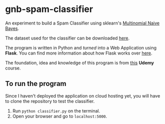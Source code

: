 # gnb-spam-classifier

An experiment to build a Spam Classifier using sklearn's [Multinomial Naive Bayes](https://scikit-learn.org/stable/modules/generated/sklearn.naive_bayes.MultinomialNB.html).

The dataset used for the classifier can be downloaded [here](https://www.kaggle.com/uciml/sms-spam-collection-dataset).

The program is written in Python and _turned_ into a Web Application using __Flask__. You can find more information about how Flask works over [here](https://pythonhow.com/how-a-flask-app-works/).

The foundation, idea and knowledge of this program is from [this](https://www.udemy.com/data-science-and-machine-learning-with-python-hands-on/) __Udemy__ course.

## To run the program

Since I haven't deployed the application on cloud hosting yet, you will have to clone the repository to test the classifier.

1. Run ```python classifier.py``` on the terminal.
2. Open your browser and go to ```localhost:5000```.


